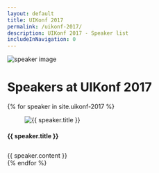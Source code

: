 ```yaml
---
layout: default
title: UIKonf 2017
permalink: /uikonf-2017/
description: UIKonf 2017 - Speaker list
includeInNavigation: 0
---
```


<div class="headerimage-small uk-position-relative" style="background-image: url({{ site.baseurl }}/static/images/speakers-header-cropped.jpg);" uk-parallax="by: -50">
  <img class="uk-invisible" src="{{ site.baseurl }}/static/images/speakers-header-cropped.jpg" alt="speaker image">
   <div class="uk-position-cover uk-flex uk-flex-center uk-flex-middle uk-flex-column">
      <div class="teaser">
	    <div class="uk-container">
			<div class="uk-grid">
        		<div class="uk-width-1-1">
        			<h1>Speakers at UIKonf 2017</h1>
				</div>
			</div>
		</div>
     </div>
   </div>
</div>

<div class="backshape opposite"><div class="wrapper"></div></div>



<div class="backshape opposite">
	  <div class="wrapper">
		{% for speaker in site.uikonf-2017 %}
		<div class="uk-container uk-margin-large-bottom">
			<div class="uk-grid">
	    	<div class="uk-width-medium-1-3 uk-width-small-1-1 uk-width-1-3@l">
	      		<a name="{{ speaker.anchor }}"></a>
      			<div class="box">
      				<figure class="uk-inline-clip uk-transition-toggle">
			    		<img class="uk-transition-scale-up" src="{{ site.baseurl }}/static/images/{{ speaker.image }}" alt="{{ speaker.title }}">
							<a class="uk-position-cover" href="{{ speaker.twitter }}" target="_blank"></a>
					</figure>
		     		<div  class="info-box small">
		     			 <h4>{{ speaker.title }}</h4>
		    		</div>
		   	   </div>
	      	</div>
	      	<div class="uk-width-medium-2-3 uk-width-small-1-1 uk-width-large-2-3" style="padding-top:10px;">
				{{ speaker.content }}
	      	</div>
	  		</div>
		</div>
		{% endfor %}
	</div>
</div>

